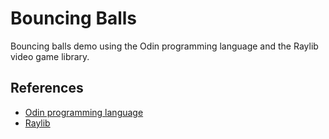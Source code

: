 # Bouncing Balls

Bouncing balls demo using the Odin programming language and the Raylib video game library.

## References

* [Odin programming language](https://odin-lang.org/)
* [Raylib](https://www.raylib.com/)
